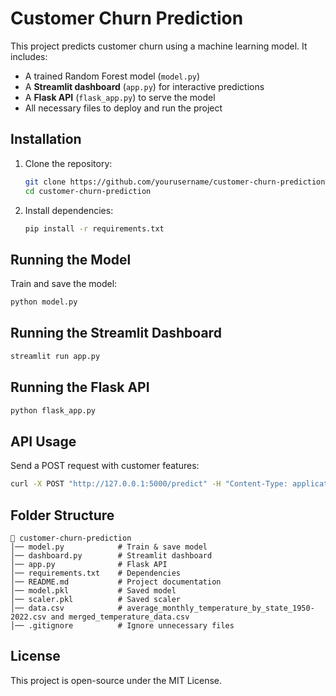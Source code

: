 # Customer Churn Prediction

This project predicts customer churn using a machine learning model. It includes:
- A trained Random Forest model (`model.py`)
- A **Streamlit dashboard** (`app.py`) for interactive predictions
- A **Flask API** (`flask_app.py`) to serve the model
- All necessary files to deploy and run the project

## Installation

1. Clone the repository:
   ```sh
   git clone https://github.com/yourusername/customer-churn-prediction.git
   cd customer-churn-prediction
   ```
2. Install dependencies:
   ```sh
   pip install -r requirements.txt
   ```

## Running the Model

Train and save the model:
```sh
python model.py
```

## Running the Streamlit Dashboard
```sh
streamlit run app.py
```

## Running the Flask API
```sh
python flask_app.py
```

## API Usage
Send a POST request with customer features:
```sh
curl -X POST "http://127.0.0.1:5000/predict" -H "Content-Type: application/json" -d '{"features": [value1, value2, value3, value4]}'
```

## Folder Structure
```
📂 customer-churn-prediction
│── model.py            # Train & save model
│── dashboard.py        # Streamlit dashboard
│── app.py              # Flask API
│── requirements.txt    # Dependencies
│── README.md           # Project documentation
│── model.pkl           # Saved model
│── scaler.pkl          # Saved scaler
│── data.csv            # average_monthly_temperature_by_state_1950-2022.csv and merged_temperature_data.csv
│── .gitignore          # Ignore unnecessary files
```

## License
This project is open-source under the MIT License.

